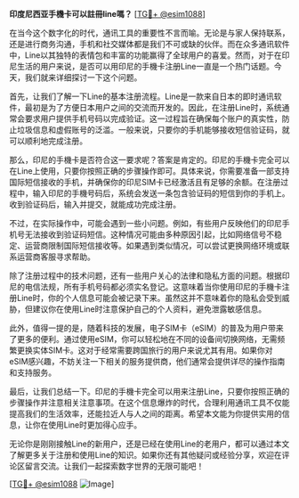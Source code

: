 **印度尼西亚手機卡可以註冊line嗎？** [[TG💪+ @esim1088](https://t.me/s/esim1088)]

在当今这个数字化的时代，通讯工具的重要性不言而喻。无论是与家人保持联系，还是进行商务沟通，手机和社交媒体都是我们不可或缺的伙伴。而在众多通讯软件中，Line以其独特的表情包和丰富的功能赢得了全球用户的喜爱。然而，对于在印尼生活的用户来说，是否可以用印尼的手機卡注册Line一直是一个热门话题。今天，我们就来详细探讨一下这个问题。

首先，让我们了解一下Line的基本注册流程。Line是一款来自日本的即时通讯软件，最初是为了方便日本用户之间的交流而开发的。因此，在注册Line时，系统通常会要求用户提供手机号码以完成验证。这一过程旨在确保每个账户的真实性，防止垃圾信息和虚假账号的泛滥。一般来说，只要你的手机能够接收短信验证码，就可以顺利地完成注册。

那么，印尼的手機卡是否符合这一要求呢？答案是肯定的。印尼的手機卡完全可以在Line上使用，只要你按照正确的步骤操作即可。具体来说，你需要准备一部支持国际短信接收的手机，并确保你的印尼SIM卡已经激活且有足够的余额。在注册过程中，输入印尼的手機号码后，系统会发送一条包含验证码的短信到你的手机上。收到验证码后，输入并提交，就能成功完成注册。

不过，在实际操作中，可能会遇到一些小问题。例如，有些用户反映他们的印尼手机号无法接收到验证码短信。这种情况可能由多种原因引起，比如网络信号不稳定、运营商限制国际短信接收等。如果遇到类似情况，可以尝试更换网络环境或联系运营商客服寻求帮助。

除了注册过程中的技术问题，还有一些用户关心的法律和隐私方面的问题。根据印尼的电信法规，所有手机号码都必须实名登记。这意味着当你使用印尼的手機卡注册Line时，你的个人信息可能会被记录下来。虽然这并不意味着你的隐私会受到威胁，但建议你在使用Line时注意保护自己的个人资料，避免泄露敏感信息。

此外，值得一提的是，随着科技的发展，电子SIM卡（eSIM）的普及为用户带来了更多的便利。通过使用eSIM，你可以轻松地在不同的设备间切换网络，无需频繁更换实体SIM卡。这对于经常需要跨国旅行的用户来说尤其有用。如果你对eSIM感兴趣，不妨关注一下相关的服务提供商，他们通常会提供详尽的操作指南和支持服务。

最后，让我们总结一下。印尼的手機卡完全可以用来注册Line，只要你按照正确的步骤操作并注意相关注意事项。在这个信息爆炸的时代，合理利用通讯工具不仅能提高我们的生活效率，还能拉近人与人之间的距离。希望本文能为你提供实用的信息，让你在使用Line时更加得心应手。

无论你是刚刚接触Line的新用户，还是已经在使用Line的老用户，都可以通过本文了解更多关于注册和使用Line的知识。如果你还有其他疑问或经验分享，欢迎在评论区留言交流。让我们一起探索数字世界的无限可能吧！

[[TG💪+ @esim1088](https://t.me/s/esim1088) ![Image](https://i.postimg.cc/4NQfJmqS/Snipaste-2025-05-13-00-14-12.png)]